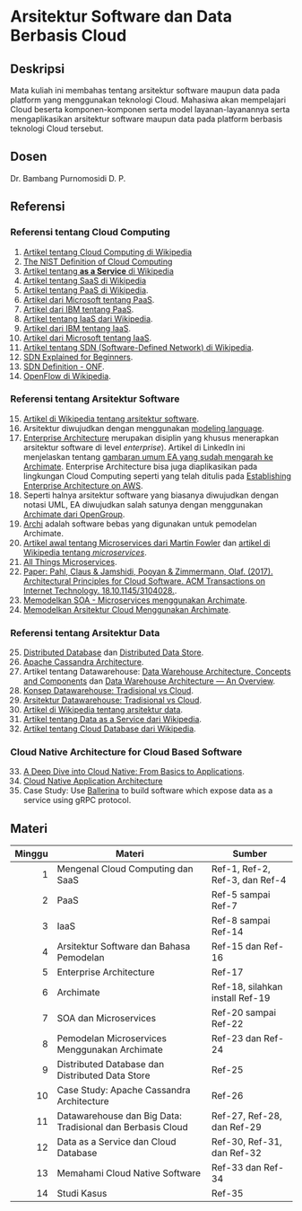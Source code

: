 # Arsitektur Software dan Data Berbasis Cloud

## Deskripsi

Mata kuliah ini membahas tentang arsitektur software maupun data pada platform yang menggunakan teknologi Cloud. Mahasiwa akan mempelajari Cloud beserta komponen-komponen serta model layanan-layanannya serta mengaplikasikan arsitektur software maupun data pada platform berbasis teknologi Cloud tersebut.

## Dosen

Dr. Bambang Purnomosidi D. P.

## Referensi

### Referensi tentang Cloud Computing

1.  [Artikel tentang Cloud Computing di Wikipedia](https://en.wikipedia.org/wiki/Cloud_computing)
2.  [The NIST Definition of Cloud Computing](https://nvlpubs.nist.gov/nistpubs/Legacy/SP/nistspecialpublication800-145.pdf)
3.  [Artikel tentang **as a Service** di Wikipedia](https://en.wikipedia.org/wiki/As_a_service)
4.  [Artikel tentang SaaS di Wikipedia](https://en.wikipedia.org/wiki/Software_as_a_service)
5. [Artikel tentang PaaS di Wikipedia](https://en.wikipedia.org/wiki/Platform_as_a_service).
6. [Artikel dari Microsoft tentang PaaS](https://azure.microsoft.com/en-us/overview/what-is-paas/).
7. [Artikel dari IBM tentang PaaS](https://www.ibm.com/cloud/learn/paas).
8. [Artikel tentang IaaS dari Wikipedia](https://en.wikipedia.org/wiki/Infrastructure_as_a_service).
9. [Artikel dari IBM tentang IaaS](https://www.ibm.com/cloud/learn/iaas).
10. [Artikel dari Microsoft tentang IaaS](https://azure.microsoft.com/en-us/overview/what-is-iaas/).
11. [Artikel tentang SDN (Software-Defined Network) di Wikipedia](https://en.wikipedia.org/wiki/Software-defined_networking).
12. [SDN Explained for Beginners](https://www.howtoforge.com/tutorial/software-defined-networking-sdn-explained-for-beginners/).
13. [SDN Definition - ONF](https://www.opennetworking.org/sdn-definition/).
14. [OpenFlow di Wikipedia](https://en.wikipedia.org/wiki/OpenFlow).

### Referensi tentang Arsitektur Software

15. [Artikel di Wikipedia tentang arsitektur software](https://en.wikipedia.org/wiki/Software_architecture).
16. Arsitektur diwujudkan dengan menggunakan [modeling language](https://en.wikipedia.org/wiki/Modeling_language).
17. [Enterprise Architecture](https://en.wikipedia.org/wiki/Enterprise_architecture) merupakan disiplin yang khusus menerapkan arsitektur software di level *enterprise*). Artikel di LinkedIn ini menjelaskan tentang [gambaran umum EA yang sudah mengarah ke Archimate](https://www.linkedin.com/pulse/think-small-enterprise-architecture-tactical-level-tero-karttunen/). Enterprise Architecture bisa juga diaplikasikan pada lingkungan Cloud Computing seperti yang telah ditulis pada [Establishing Enterprise Architecture on AWS](https://d1.awsstatic.com/whitepapers/establishing-enterprise-architecture.pdf).
18. Seperti halnya arsitektur software yang biasanya diwujudkan dengan notasi UML, EA diwujudkan salah satunya dengan menggunakan [Archimate dari OpenGroup](https://www.opengroup.org/archimate-home).
19. [Archi](https://www.archimatetool.com/) adalah software bebas yang digunakan untuk pemodelan Archimate.
20. [Artikel awal tentang Microservices dari Martin Fowler](https://martinfowler.com/articles/microservices.html) dan [artikel di Wikipedia tentang *microservices*](https://en.wikipedia.org/wiki/Microservices).
21. [All Things Microservices](https://microservices.io/).
22. [Paper: Pahl, Claus & Jamshidi, Pooyan & Zimmermann, Olaf. (2017). Architectural Principles for Cloud Software. ACM Transactions on Internet Technology. 18.10.1145/3104028.](https://www.researchgate.net/publication/317348634_Architectural_Principles_for_Cloud_Software).
23. [Memodelkan SOA - Microservices menggunakan Archimate](https://medium.com/@yellekau/modelling-with-archimate-3-event-based-soa-a17916184426).
24. [Memodelkan Arsitektur Cloud Menggunakan Archimate](https://www.linkedin.com/pulse/presenting-decentralized-cloud-architecture-archimate-tero-karttunen/).

### Referensi tentang Arsitektur Data

25. [Distributed Database](https://en.wikipedia.org/wiki/Distributed_database) dan [Distributed Data Store](https://en.wikipedia.org/wiki/Distributed_data_store).
26. [Apache Cassandra Architecture](https://cassandra.apache.org/doc/latest/architecture/).
27. Artikel tentang Datawarehouse: [Data Warehouse Architecture, Concepts and Components](https://www.guru99.com/data-warehouse-architecture.html) dan [Data Warehouse Architecture — An Overview](https://techburst.io/data-warehouse-architecture-an-overview-2b89287b6071).
28. [Konsep Datawarehouse: Tradisional vs Cloud](https://panoply.io/data-warehouse-guide/data-warehouse-concepts-traditional-vs-cloud/).
29. [Arsitektur Datawarehouse: Tradisional vs Cloud](https://panoply.io/data-warehouse-guide/data-warehouse-architecture-traditional-vs-cloud/).
30. [Artikel di Wikipedia tentang arsitektur data](https://en.wikipedia.org/wiki/Data_architecture).
31. [Artikel tentang Data as a Service dari Wikipedia](https://en.wikipedia.org/wiki/Data_as_a_service).
32. [Artikel tentang Cloud Database dari Wikipedia](https://en.wikipedia.org/wiki/Cloud_database).

### Cloud Native Architecture for Cloud Based Software

33. [A Deep Dive into Cloud Native: From Basics to Applications](https://hackernoon.com/a-deep-dive-into-cloud-native-from-basics-to-applications-70d4d9f20e4). 
34. [Cloud Native Application Architecture](https://medium.com/walmartlabs/cloud-native-application-architecture-a84ddf378f82)
35. Case Study: Use [Ballerina](https://ballerina.io/) to build software which expose data as a service using gRPC protocol.

## Materi

| Minggu | Materi | Sumber |
|-------:|--------|--------|
| 1 | Mengenal Cloud Computing dan SaaS| Ref-1, Ref-2, Ref-3, dan Ref-4 |
| 2 | PaaS | Ref-5 sampai Ref-7 |
| 3 | IaaS | Ref-8 sampai Ref-14 |
| 4 | Arsitektur Software dan Bahasa Pemodelan | Ref-15 dan Ref-16 |
| 5 | Enterprise Architecture | Ref-17 |
| 6 | Archimate | Ref-18, silahkan install Ref-19 |
| 7 | SOA dan Microservices | Ref-20 sampai Ref-22 |
| 8 | Pemodelan Microservices Menggunakan Archimate | Ref-23 dan Ref-24 |
| 9 | Distributed Database dan Distributed Data Store | Ref-25 |
| 10 | Case Study: Apache Cassandra Architecture | Ref-26 |
| 11 | Datawarehouse dan Big Data: Tradisional dan Berbasis Cloud | Ref-27, Ref-28, dan Ref-29 |
| 12 | Data as a Service dan Cloud Database | Ref-30, Ref-31, dan Ref-32 |
| 13 | Memahami Cloud Native Software | Ref-33 dan Ref-34 |
| 14 | Studi Kasus | Ref-35 |
